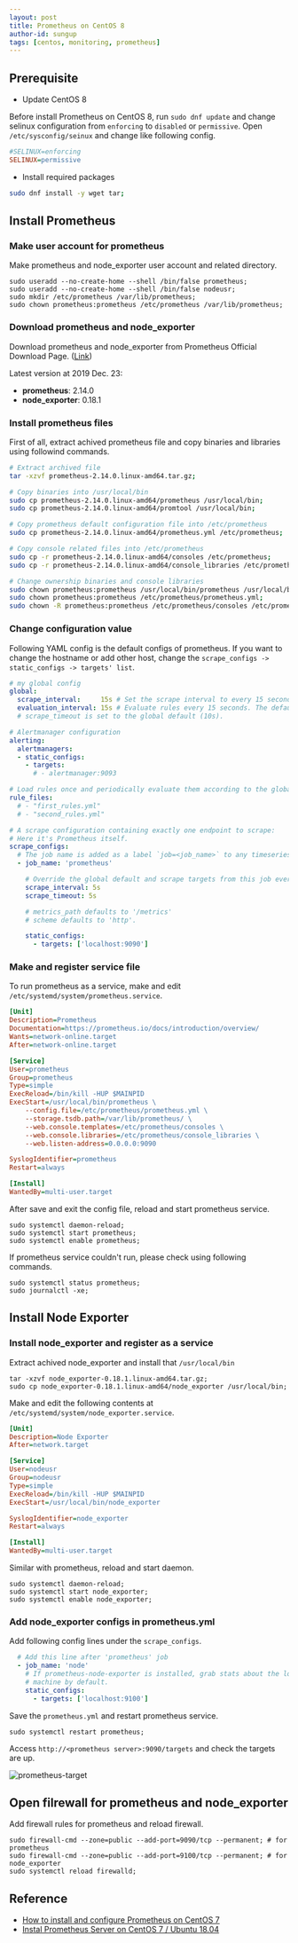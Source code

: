 ```yaml
---
layout: post
title: Prometheus on CentOS 8
author-id: sungup
tags: [centos, monitoring, prometheus]
---
```


## Prerequisite

- Update CentOS 8

Before install Prometheus on CentOS 8, run `sudo dnf update` and change selinux
configuration from `enforcing` to `disabled` or `permissive`. Open
`/etc/sysconfig/seinux` and change like following config.

```ini
#SELINUX=enforcing
SELINUX=permissive
```

- Install required packages

```bash
sudo dnf install -y wget tar;
```

## Install Prometheus

### Make user account for prometheus

Make prometheus and node_exporter user account and related directory.

```shell
sudo useradd --no-create-home --shell /bin/false prometheus;
sudo useradd --no-create-home --shell /bin/false nodeusr;
sudo mkdir /etc/prometheus /var/lib/prometheus;
sudo chown prometheus:prometheus /etc/prometheus /var/lib/prometheus;
```

### Download prometheus and node_exporter

Download prometheus and node_exporter from Prometheus Official Download Page.
([Link](https://prometheus.io/download/))

Latest version at 2019 Dec. 23:

- **prometheus**: 2.14.0
- **node_exporter**: 0.18.1

### Install prometheus files

First of all, extract achived prometheus file and copy binaries and libraries
using followind commands.

```bash
# Extract archived file
tar -xzvf prometheus-2.14.0.linux-amd64.tar.gz;

# Copy binaries into /usr/local/bin
sudo cp prometheus-2.14.0.linux-amd64/prometheus /usr/local/bin;
sudo cp prometheus-2.14.0.linux-amd64/promtool /usr/local/bin;

# Copy prometheus default configuration file into /etc/prometheus
sudo cp prometheus-2.14.0.linux-amd64/prometheus.yml /etc/prometheus;

# Copy console related files into /etc/prometheus
sudo cp -r prometheus-2.14.0.linux-amd64/consoles /etc/prometheus;
sudo cp -r prometheus-2.14.0.linux-amd64/console_libraries /etc/prometheus;

# Change ownership binaries and console libraries
sudo chown prometheus:prometheus /usr/local/bin/prometheus /usr/local/bin/promtool;
sudo chown prometheus:prometheus /etc/prometheus/prometheus.yml;
sudo chown -R prometheus:prometheus /etc/prometheus/consoles /etc/prometheus/console_libraries;
```

### Change configuration value

Following YAML config is the default configs of prometheus. If you want to
change the hostname or add other host, change the
`scrape_configs -> static_configs -> targets' list`.

```yaml
# my global config
global:
  scrape_interval:     15s # Set the scrape interval to every 15 seconds. Default is every 1 minute.
  evaluation_interval: 15s # Evaluate rules every 15 seconds. The default is every 1 minute.
  # scrape_timeout is set to the global default (10s).

# Alertmanager configuration
alerting:
  alertmanagers:
  - static_configs:
    - targets:
      # - alertmanager:9093

# Load rules once and periodically evaluate them according to the global 'evaluation_interval'.
rule_files:
  # - "first_rules.yml"
  # - "second_rules.yml"

# A scrape configuration containing exactly one endpoint to scrape:
# Here it's Prometheus itself.
scrape_configs:
  # The job name is added as a label `job=<job_name>` to any timeseries scraped from this config.
  - job_name: 'prometheus'

    # Override the global default and scrape targets from this job every 5 seconds.
    scrape_interval: 5s
    scrape_timeout: 5s

    # metrics_path defaults to '/metrics'
    # scheme defaults to 'http'.

    static_configs:
      - targets: ['localhost:9090']
```

### Make and register service file

To run prometheus as a service, make and edit
`/etc/systemd/system/prometheus.service`.

```ini
[Unit]
Description=Prometheus
Documentation=https://prometheus.io/docs/introduction/overview/
Wants=network-online.target
After=network-online.target

[Service]
User=prometheus
Group=prometheus
Type=simple
ExecReload=/bin/kill -HUP $MAINPID
ExecStart=/usr/local/bin/prometheus \
    --config.file=/etc/prometheus/prometheus.yml \
    --storage.tsdb.path=/var/lib/prometheus/ \
    --web.console.templates=/etc/prometheus/consoles \
    --web.console.libraries=/etc/prometheus/console_libraries \
    --web.listen-address=0.0.0.0:9090

SyslogIdentifier=prometheus
Restart=always

[Install]
WantedBy=multi-user.target
```

After save and exit the config file, reload and start prometheus service.

```shell
sudo systemctl daemon-reload;
sudo systemctl start prometheus;
sudo systemctl enable prometheus;
```

If prometheus service couldn't run, please check using following commands.

```shell
sudo systemctl status prometheus;
sudo journalctl -xe;
```

## Install Node Exporter

### Install node_exporter and register as a service

Extract achived node_exporter and install that `/usr/local/bin`

```shell
tar -xzvf node_exporter-0.18.1.linux-amd64.tar.gz;
sudo cp node_exporter-0.18.1.linux-amd64/node_exporter /usr/local/bin;
```

Make and edit the following contents at
`/etc/systemd/system/node_exporter.service`.

```ini
[Unit]
Description=Node Exporter
After=network.target

[Service]
User=nodeusr
Group=nodeusr
Type=simple
ExecReload=/bin/kill -HUP $MAINPID
ExecStart=/usr/local/bin/node_exporter

SyslogIdentifier=node_exporter
Restart=always

[Install]
WantedBy=multi-user.target
```

Similar with prometheus, reload and start daemon.

```shell
sudo systemctl daemon-reload;
sudo systemctl start node_exporter;
sudo systemctl enable node_exporter;
```

### Add node_exporter configs in prometheus.yml

Add following config lines under the `scrape_configs`.

```yaml
  # Add this line after 'prometheus' job
  - job_name: 'node'
    # If prometheus-node-exporter is installed, grab stats about the local
    # machine by default.
    static_configs:
      - targets: ['localhost:9100']
```

Save the `prometheus.yml` and restart prometheus service.

```shell
sudo systemctl restart prometheus;
```

Access `http://<prometheus server>:9090/targets` and check the targets are up.

![prometheus-target](/assets/img/posts/20191223-prometheus-01.png)

## Open filrewall for prometheus and node_exporter

Add firewall rules for prometheus and reload firewall.

```shell
sudo firewall-cmd --zone=public --add-port=9090/tcp --permanent; # for prometheus
sudo firewall-cmd --zone=public --add-port=9100/tcp --permanent; # for node_exporter
sudo systemctl reload firewalld;
```

## Reference

- [How to install and configure Prometheus on CentOS 7](https://www.fosslinux.com/10398/how-to-install-and-configure-prometheus-on-centos-7.htm)
- [Instal Prometheus Server on CentOS 7 / Ubuntu 18.04](https://computingforgeeks.com/install-prometheus-server-on-centos-7/)
